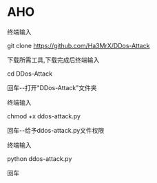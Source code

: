 # AHO
终端输入

git clone https://github.com/Ha3MrX/DDos-Attack

下载所需工具,下载完成后终端输入

cd DDos-Attack

回车--打开"DDos-Attack"文件夹

终端输入

chmod +x ddos-attack.py

回车--给予ddos-attack.py文件权限

终端输入

python ddos-attack.py

回车
